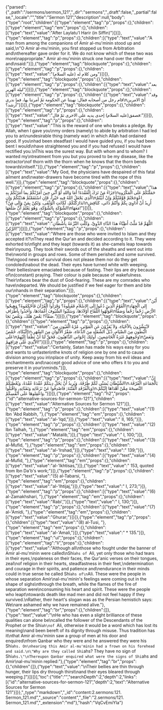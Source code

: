 {"parsed":{"_path":"/sermons/sermon_121","_dir":"sermons","_draft":false,"_partial":false,"_locale":"","title":"Sermon 121","description":null,"body":{"type":"root","children":[{"type":"element","tag":"p","props":{},"children":[{"type":"element","tag":"em","props":{},"children":[{"type":"text","value":"After Laylatu'l Harir (in Siffin)"}]}]},{"type":"element","tag":"p","props":{},"children":[{"type":"text","value":"A man from among the companions of Amir al-mu'minin stood up and said,\n\"O Amir al-mu'minin, you first stopped us from Arbitration and\nthereafter gave order for it. We do not know which of these two was more\nappropriate.\" Amir al-mu'minin struck one hand over the other and\nsaid:"}]},{"type":"element","tag":"blockquote","props":{},"children":[{"type":"element","tag":"p","props":{},"children":[{"type":"text","value":"ومن كلام له (عليه السلام)"}]}]},{"type":"element","tag":"blockquote","props":{},"children":[{"type":"element","tag":"p","props":{},"children":[{"type":"text","value":"بعد ليلة الهرير"}]}]},{"type":"element","tag":"blockquote","props":{},"children":[{"type":"element","tag":"p","props":{},"children":[{"type":"text","value":"وقد قام رجل من أصحابه فقال: نهيتنا عن الحكومة ثمّ أمرتنا بها، فما ندري\nأيّ الامرين أَرشد؟"}]}]},{"type":"element","tag":"blockquote","props":{},"children":[{"type":"element","tag":"p","props":{},"children":[{"type":"text","value":"فصفق(عليه السلام) إحدى يديه على الاخرى ثمّ قال:"}]}]},{"type":"element","tag":"p","props":{},"children":[{"type":"text","value":"This is the reward of one who breaks a pledge. By Allah, when I gave you\nmy orders (namely) to abide by arbitration I had led you to an\nundesirable thing (namely war) in which Allah had ordained good. If you\nhad been steadfast I would have guided you, if you had been bent I would\nhave straightened you and if you had refused I would have rectified you.\nThis was the surest way. But with whom and to whom? I wanted my\ntreatment from you but you proved to be my disease, like the extractor\nof thorn with the thorn when he knows that the thorn bends towards\nitself."}]},{"type":"element","tag":"p","props":{},"children":[{"type":"text","value":"My God, the physicians have despaired of this fatal ailment and\nwater-drawers have become tired with the rope of this well."}]},{"type":"element","tag":"blockquote","props":{},"children":[{"type":"element","tag":"p","props":{},"children":[{"type":"text","value":"هذا جَزَاءُ مَنْ تَرَكَ الْعُقْدَةَ! أَمَا وَاللهِ لَوْ أَنِّي حِينَ أَمَرْتُكُمْ بِما أَمَرْتُكُمْ بِهِ\nحَمَلْتُكُمْ عَلَى الْمَكْرُوهِ الَّذِي يَجْعَلُ اللهُ فِيهِ خَيْراً، فَإِنِ اسْتَقَمْتُمْ هَدَيْتُكُمْ وَإِنِ\nاعْوَجَجْتُمْ قَوَّمْتُكُمْ وَإِنْ أَبَيْتُمْ تَدَارَكْتُكُمْ، لَكَانَتِ الْوُثْقَى، وَلكِنْ بِمَنْ وَإِلَى مَنْ؟\nأُرِيدُ أَنْ أُدَاوِيَ بِكُمْ وَأَنْتُمْ دَائي، كَنَاقِشِ الشَّوْكَةِ بِالشَّوْكَةِ، وَهُوَ يَعْلَمُ أَنَّ ضَلْعَهَا\nمَعَهَا!"}]}]},{"type":"element","tag":"blockquote","props":{},"children":[{"type":"element","tag":"p","props":{},"children":[{"type":"text","value":"اللَّهُمَّ قَدْ مَلَّتْ أَطِبَّاءُ هذَا الدَّاءِ الدَّوِيِّ، وَكَلَّتِ النَّزْعَةُ بِأَشْطَانِ الرَّكِيِّ!"}]}]},{"type":"element","tag":"p","props":{},"children":[{"type":"text","value":"Where  are those who were invited to Islam and they accepted it?\nThey read the Qur'an and decided according to it. They were exhorted to\nfight and they leapt (towards it) as she-camels leap towards their\nyoung. They took their swords out of the sheaths and went out into the\nworld in groups and rows. Some of them perished and some survived. The\ngood news of survival does not please them nor do they get condoled\nabout the dead. Their eyes have turned white with weeping. Their bellies\nare emaciated because of fasting. Their lips are dry because of\n(constant) praying. Their colour is pale because of wakefulness. Their\nfaces bear the dust of God-fearing. These are my comrades who have\ndeparted. We should be justified if we feel eager for them and bite our\nhands in their separation."}]},{"type":"element","tag":"blockquote","props":{},"children":[{"type":"element","tag":"p","props":{},"children":[{"type":"text","value":"أَيْنَ الْقَوْمُ الَّذِينَ دُعُوا إِلَى الاِسْلاَمِ فَقَبِلُوهُ؟ وَقَرَأُوا الْقُرْآنَ فَأَحْكَمُوهُ؟ وَهِيجُوا\nإِلى الْجِهَادِ فَوَلَّهُوا اللِّقَاحَ أَوْلاَدَهَا، وَسَلَبُوا السُّيُوفَ أَغْمَادَهَا، وَأَخَذُوا بِأَطْرَافِ\nالاْرْضِ زَحْفاً زَحْفاً وَصَفّاً صَفّاً؟! بَعْضٌ هَلَكَ، وَبَعْصٌ نَجَا."}]}]},{"type":"element","tag":"blockquote","props":{},"children":[{"type":"element","tag":"p","props":{},"children":[{"type":"text","value":"لاَيُبَشَّرُونَ بِالاْحْيَاءِ، وَلاَ يُعَزَّوْنَ عَنِ الْمَوْتَى، مُرْهُ الْعُيُونِ مِنَ الْبُكَاءِ، خُمْصُ\nالْبُطُونِ مِنَ الصِّيَامِ، ذُبُلُ الشِّفَاهِ مِنَ الدُّعَاءِ، صُفْرُ الاْلْوَانِ مِنَ السَّهَرِ، عَلَى\nوَجُوهِهمْ غَبَرَةُ الْخَاشِعيِنَ، أُولئِكَ إِخْوَاني الذَّاهِبُونَ، فَحَقَّ لَنَا أَنْ نَظْمَأَ إِلَيْهِمْ\nوَنَعَضَّ الاْيْدِيَ عَلَى فِرَاقِهمْ!"}]}]},{"type":"element","tag":"p","props":{},"children":[{"type":"text","value":"Certainly, Satan has made his ways easy for you and wants to unfasten\nthe knots of religion one by one and to cause division among you in\nplace of unity. Keep away from his evil ideas and enchantments and\naccept good advice of one who offers it to you and preserve it in your\nminds."}]},{"type":"element","tag":"blockquote","props":{},"children":[{"type":"element","tag":"p","props":{},"children":[{"type":"text","value":"إِنَّ الشَّيْطَانَ يُسَنِّي لَكُمْ طُرُقَهُ، وَيُرِيدُ أَنْ يَحُلَّ دِينَكُمْ عُقْدَةً عُقْدَةً، وَيُعْطِيَكُمْ\nبَالْجَمَاعَةِ الْفُرْقَةَ، وَبِالْفُرْقَةِ الْفَتْنَةَ; فَاصْدِفُوا عَنْ نَزَغَاتِهِ وَنَفَثَاتِهِ، وَاقْبَلُوا\nالنَّصِيحَةَ مِمَّنْ أَهْدَاهَا إِلَيْكُمْ، وَاعْقِلوهَا عَلَى أَنْفُسِكُمْ."}]}]},{"type":"element","tag":"h2","props":{"id":"alternative-sources-for-sermon-121"},"children":[{"type":"text","value":"Alternative Sources for Sermon 121"}]},{"type":"element","tag":"p","props":{},"children":[{"type":"text","value":"(1) Ibn 'Abd Rabbih, "},{"type":"element","tag":"em","props":{},"children":[{"type":"text","value":"al-'Iqd,"}]},{"type":"text","value":" II, 165;"}]},{"type":"element","tag":"p","props":{},"children":[{"type":"text","value":"(2) Ibn Talhah, "},{"type":"element","tag":"em","props":{},"children":[{"type":"text","value":"Matalib,"}]},{"type":"text","value":" I, 100;"}]},{"type":"element","tag":"p","props":{},"children":[{"type":"text","value":"(3) al-Mufid, "},{"type":"element","tag":"em","props":{},"children":[{"type":"text","value":"al-'Irshad,"}]},{"type":"text","value":" 139;"}]},{"type":"element","tag":"p","props":{},"children":[{"type":"text","value":"(4) al-Mufid, "},{"type":"element","tag":"em","props":{},"children":[{"type":"text","value":"al-'Ikhtisas,"}]},{"type":"text","value":" 153, quoted from Ibn Da'b's work;"}]},{"type":"element","tag":"p","props":{},"children":[{"type":"text","value":"(5) al-Tabarsi, "},{"type":"element","tag":"em","props":{},"children":[{"type":"text","value":"al-'Ihtijaj,"}]},{"type":"text","value":" I, 273;"}]},{"type":"element","tag":"p","props":{},"children":[{"type":"text","value":"(6) al-Zamakhshari, "},{"type":"element","tag":"em","props":{},"children":[{"type":"text","value":"Rabi',"}]},{"type":"text","value":" I, 130;"}]},{"type":"element","tag":"p","props":{},"children":[{"type":"text","value":"(7) al-'Amidi, "},{"type":"element","tag":"em","props":{},"children":[{"type":"text","value":"Ghurar;"}]}]},{"type":"element","tag":"p","props":{},"children":[{"type":"text","value":"(8) al-Tusi, "},{"type":"element","tag":"em","props":{},"children":[{"type":"text","value":"al-'Amali,"}]},{"type":"text","value":" * 135."}]},{"type":"element","tag":"ul","props":{},"children":[{"type":"element","tag":"li","props":{},"children":[{"type":"text","value":"Although all\nthose who fought under the banner of Amir al-mu'minin were called\nShi`ahs of `Ali, yet only those who had tears in their eyes,\npaleness on their faces, the Qur'anic verses on their tongues, zeal\nof religion in their hearts, steadfastness in their feet,\ndetermination and courage in their spirits, and patience and\nendurance in their minds could in true sense he called Shi`ahs of\n`AIi. These were the people in whose separation Amir\nal-mu'minin's feelings were coming out in the shape of sighs\nthrough the breath, while the flames of the fire of separation were\nconsuming his heart and spirit. These were the people who leapt\ntowards death like mad men and did not feel happy if they survived.\nRather, their heart's slogan was as the Persian hemistich says: We\nare ashamed why we have remained alive."},{"type":"element","tag":"br","props":{},"children":[]},{"type":"text","value":"\nHe who has even a slight brilliance of these qualities can alone be\ncalled the follower of the Descendants of the Prophet or the Shi`ah\nof `Ali, otherwise it would be a word which has lost its meaning\nand been bereft of its dignity through misuse. Thus tradition has it\nthat Amir al-mu'minin saw a group of men at his door and enquired\nfrom Qanbar who they were and he answered they were his Shi`ahs. On\nhearing this Amir al-mu'minin had a frown on his forehead and said.\n\"Why are they called Shi`ahs? They have no sign of Shi`ahs.\"\nThereupon Qanbar enquired what were the signs of Shi`ahs and Amir\nal-mu'minin replied:"},{"type":"element","tag":"br","props":{},"children":[]},{"type":"text","value":"\nTheir bellies are thin through hunger, their lips dry through thirst\nand their eyes bleared through weeping.]"}]}]}],"toc":{"title":"","searchDepth":2,"depth":2,"links":[{"id":"alternative-sources-for-sermon-121","depth":2,"text":"Alternative Sources for Sermon 121"}]}},"_type":"markdown","_id":"content:2.sermons:121. Sermon_121.md","_source":"content","_file":"2.sermons/121. Sermon_121.md","_extension":"md"},"hash":"VqCvEmiYIa"}